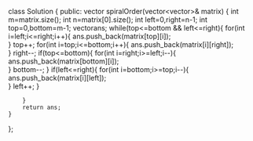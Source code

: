 class Solution {
public:
    vector<int> spiralOrder(vector<vector<int>>& matrix) {
        int m=matrix.size();
        int n=matrix[0].size();
        int left=0,right=n-1;
        int top=0,bottom=m-1;
        vector<int>ans;
        while(top<=bottom && left<=right){
            for(int i=left;i<=right;i++){
                ans.push_back(matrix[top][i]);   
            }
            top++;
            for(int i=top;i<=bottom;i++){
                ans.push_back(matrix[i][right]);        
            }
            right--;
            if(top<=bottom){
                for(int i=right;i>=left;i--){
                    ans.push_back(matrix[bottom][i]);  
                }
                bottom--;
            }
            if(left<=right){
                for(int i=bottom;i>=top;i--){
                    ans.push_back(matrix[i][left]);   
                }
                left++;
            }
            
            
            
        }
        return ans;
    }
};
